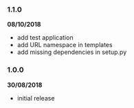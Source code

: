 ### 1.1.0 

**08/10/2018**

- add test application
- add URL namespace in templates
- add missing dependencies in setup.py

### 1.0.0

**30/08/2018**

- initial release
